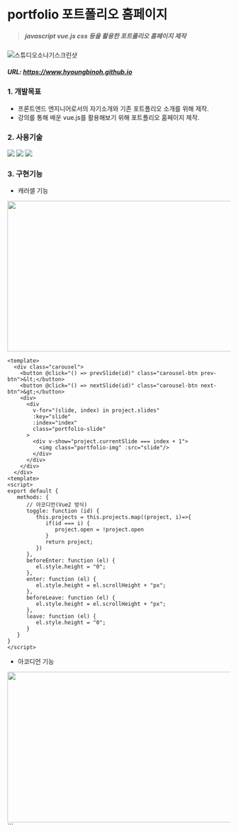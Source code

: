 # portfolio 포트폴리오 홈페이지

> ##### javascript vue.js css 등을 활용한 포트폴리오 홈페이지 제작
![스튜디오소나기스크린샷](https://user-images.githubusercontent.com/108599126/222903837-b3c715da-4b3c-496a-98d9-b9402f7a0766.JPG)
##### URL: https://www.hyoungbinoh.github.io
   
### 1. 개발목표
* 프론트엔드 엔지니어로서의 자기소개와 기존 포트폴리오 소개를 위해 제작.
* 강의를 통해 배운 vue.js를 활용해보기 위해 포트폴리오 홈페이지 제작.

### 2. 사용기술
<img src="https://img.shields.io/badge/JavaScript-F7DF1E?style=flat&logo=javascript&logoColor=black"> <img src="https://img.shields.io/badge/Vue.js-4FC08D?style=flat&logo=vue.js&logoColor=white"> <img src="https://img.shields.io/badge/CSS3-1572B6?style=flat&logo=css3&logoColor=white">

### 3. 구현기능
* 캐러셀 기능 
<img src="https://user-images.githubusercontent.com/108599126/222903975-d955aeb5-40f7-4cb3-8fb2-35496ab26059.JPG" width="630" height="340">

```
<template>
  <div class="carousel">
    <button @click="() => prevSlide(id)" class="carousel-btn prev-btn">&lt;</button>
    <button @click="() => nextSlide(id)" class="carousel-btn next-btn">&gt;</button>
    <div>
      <div
        v-for="(slide, index) in project.slides"
        :key="slide"
        :index="index"
        class="portfolio-slide"
      >
        <div v-show="project.currentSlide === index + 1"> 
          <img class="portfolio-img" :src="slide"/>
        </div>
      </div>
    </div>
  </div>
<template>
<script>
export default {
   methods: {
      // 아코디언(Vue2 방식)
      toggle: function (id) {
         this.projects = this.projects.map((project, i)=>{
            if(id === i) {
               project.open = !project.open
            }
            return project;
         })
      },
      beforeEnter: function (el) {
         el.style.height = "0";
      },
      enter: function (el) {
         el.style.height = el.scrollHeight + "px";
      },
      beforeLeave: function (el) {
         el.style.height = el.scrollHeight + "px";
      },
      leave: function (el) {
         el.style.height = "0";
      }
   }
}
</script>
```

* 아코디언 기능 
<img src="https://user-images.githubusercontent.com/108599126/222918669-40acd172-a6b8-4a04-ba04-0c8a3e9a90e6.JPG" width="630" height="340">
```
<template>
  <div class="accordion">
     <button @click="() => toggle(id)" v-if="!project.open" class="accordion-btn"><span>상세정보</span><span>&#9660;</span></button>
     <button @click="() => toggle(id)" v-if="project.open" class="accordion-btn"><span>상세정보</span><span>&#9650;</span></button>
     <transition
       v-on:before-enter="beforeEnter"
       v-on:enter="enter"
       v-on:before-leave="beforeLeave"
       v-on:leave="leave"
     >
       <div v-if="project.open" class="portfolio-link-box">
         <div class="portfolio-link-wrap">            
           <a :href="project.siteUrl" class="portfolio-link">사이트 바로가기</a>
           <a :href="project.githubUrl" class="portfolio-link">깃허브 바로가기</a>
         </div>
         <p class="portfolio-title">&#x2705; 사용기술</p>
         <p class="portfolio-detail">&#x1F449; {{ project.skill }}</p>
         <p class="portfolio-title">&#x2705; 기능구현</p>
         <p 
           v-for="(information, informationindex) in project.information"
           :key="informationindex"
           class="portfolio-detail"
         >
           &#x1F449; {{ information }}
         </p>
         <p class="portfolio-title">&#x2705; 개선사항</p>
         <p 
           v-for="(improvement, improvementindex) in project.improvement"
           :key="improvementindex"
           class="portfolio-detail"
         >
           &#x1F449; {{ improvement }}
         </p>
       </div>
     </transition>
   </div>
<template>
<script>
import { ref } from 'vue';
export default {
   setup() {
      // 캐러셀(Vue3 방식)
      const nextSlide = (id) => {
         projects.value.map((project, i) => {
            if(id === i) {
               if(project.currentSlide === project.slides.length) {
                  project.currentSlide = 1;
                  return;
               }
               project.currentSlide += 1;
            }
            return project
         })
      }

      const prevSlide = (id) => {
         projects.value.map((project, i) => {
            if(id === i) {
               if(project.currentSlide === 1) {
                  project.currentSlide = project.slides.length
                  return;
               }
             project.currentSlide -= 1;
            }
         })
      }

      return {
         projects,
         prevSlide, 
         nextSlide
      }
   }
}
</script>
```

### 4. 개선사항
* 캐러셀 모션 추가 필요
* 캐러셀, 아코디언 컴포넌트 분리 필요
